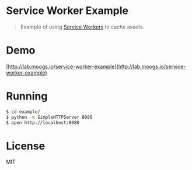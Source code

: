 # Service Worker Example

> Example of using [Service Workers](https://developer.mozilla.org/en-US/docs/Web/API/Service_Worker_API) to cache assets.

# Demo

[http://lab.moogs.io/service-worker-example](http://lab.moogs.io/service-worker-example)

# Running

```bash
$ cd example/
$ python -m SimpleHTTPServer 8080
$ open http://localhost:8080
```

# License

MIT
